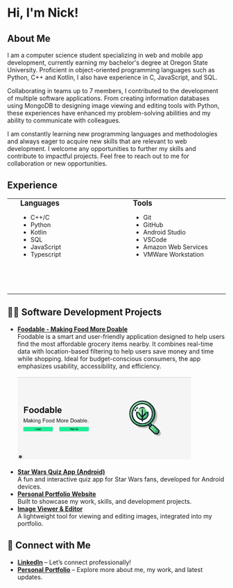 <h1>Hi, I'm Nick! 
<h2>About Me</h2>
<p>I am a computer science student specializing in web and mobile app development, currently earning my bachelor's degree at Oregon State University. Proficient in object-oriented programming languages such as Python, C++ and Kotlin, I also have experience in C, JavaScript, and SQL. 
  
Collaborating in teams up to 7 members, I contributed to the development of multiple software applications. From creating information databases using MongoDB to designing image viewing and editing tools with Python, these experiences have enhanced my problem-solving abilities and my ability to communicate with colleagues.

I am constantly learning new programming languages and methodologies and always eager to acquire new skills that are relevant to web development. I welcome any opportunities to further my skills and contribute to impactful projects. Feel free to reach out to me for collaboration or new opportunities.</p>

<h2>Experience</h2>

<div align="center">
  <table cellspacing="0" cellpadding="0" style="max-width: 1000px; width: 100%; border: none; border-collapse: collapse;">
    <tr valign="top">
      <td style="min-width: 200px; width: 33%; padding: 0 30px; border: none;">
        <strong style="font-size: 1.2em;">Languages</strong>
        <ul>
          <li>C++/C</li>
          <li>Python</li>
          <li>Kotlin</li>
          <li>SQL</li>
          <li>JavaScript</li>
          <li>Typescript</li>
        </ul>
      </td>
      <td style="min-width: 200px; width: 33%; padding: 0 30px; border: none;">
        <strong style="font-size: 1.2em;">Tools</strong>
        <ul>
          <li>Git</li>
          <li>GitHub</li>
          <li>Android Studio</li>
          <li>VSCode</li>
          <li>Amazon Web Services</li>
          <li>VMWare Workstation</li>
        </ul>
      </td>
      <td style="min-width: 250px; width: 33%; padding: 0 30px; border: none;">
        <strong style="font-size: 1.2em;">Classes</strong>
        <ul>
          <li>System Administration</li>
          <li>Defense Against the Dark Arts</li>
          <li>Analysis of Algorithms</li>
          <li>Data Structures</li>
          <li>Intro to Computer Networks</li>
          <li>Intro to Databases</li>
          <li>Mobile Application Development</li>
          <li>Operating Systems</li>
          <li>Software Engineering</li>
          <li>Web Development</li>
        </ul>
      </td>
    </tr>
  </table>
</div>



<h2>👨‍💻 Software Development Projects</h2>

<ul>
  <li>
    <strong><a href="https://github.com/MrF1ow/foodable" target="_blank">Foodable - Making Food More Doable</a></strong><br>
    Foodable is a smart and user-friendly application designed to help users find the most affordable grocery items nearby. It combines real-time data with location-based filtering to help users save money and time while shopping. Ideal for budget-conscious consumers, the app emphasizes usability, accessibility, and efficiency.<br><br>
    <img src="foodable_home_page_light.png" alt="Foodable Home Page" width="400"><br><br>
  </li>
  
  <li>
    <strong><a href="https://github.com/osu-cs492-599-w24/Star_Wars_Quiz_App" target="_blank">Star Wars Quiz App (Android)</a></strong><br>
    A fun and interactive quiz app for Star Wars fans, developed for Android devices.
  </li>
  
  <li>
    <strong><a href="https://github.com/nickcknelson/Personal-Website" target="_blank">Personal Portfolio Website</a></strong><br>
    Built to showcase my work, skills, and development projects.
  </li>
  
  <li>
    <strong><a href="https://github.com/MrF1ow/Image_Viewer_Editor" target="_blank">Image Viewer & Editor</a></strong><br>
    A lightweight tool for viewing and editing images, integrated into my portfolio.
  </li>
</ul>


<h2>🤳 Connect with Me</h2>

<ul>
  <li>
    <strong><a href="https://linkedin.com/in/nickcknelson" target="_blank">LinkedIn</a></strong> – Let’s connect professionally!
  </li>
  <li>
    <strong><a href="https://nickcknelson.dev/" target="_blank">Personal Portfolio</a></strong> – Explore more about me, my work, and latest updates.
  </li>
</ul>

